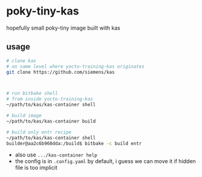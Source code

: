 # poky-tiny-kas

hopefully small poky-tiny image built with kas

## usage

```sh
# clone kas
# on same level where yocto-training-kas originates
git clone https://github.com/siemens/kas



# run bitbake shell
# from inside yocto-training-kas
~/path/to/kas/kas-container shell

# build image
~/path/to/kas/kas-container build

# build only entr recipe
~/path/to/kas/kas-container shell
builder@aa2c6b960dda:/build$ bitbake -c build entr
```

 - also use `.../kas-container help`
 - the config is in `.config.yaml` by default, i guess we can move it if
   hidden file is too implicit
